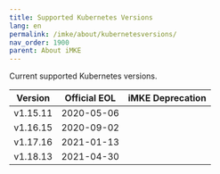 ```yaml
---
title: Supported Kubernetes Versions
lang: en
permalink: /imke/about/kubernetesversions/
nav_order: 1900
parent: About iMKE
---
```


Current supported Kubernetes versions.

| Version | Official EOL | iMKE Deprecation |
|---------|--------------|------------------|
|v1.15.11|2020-05-06||
|v1.16.15|2020-09-02||
|v1.17.16|2021-01-13||
|v1.18.13|2021-04-30||
